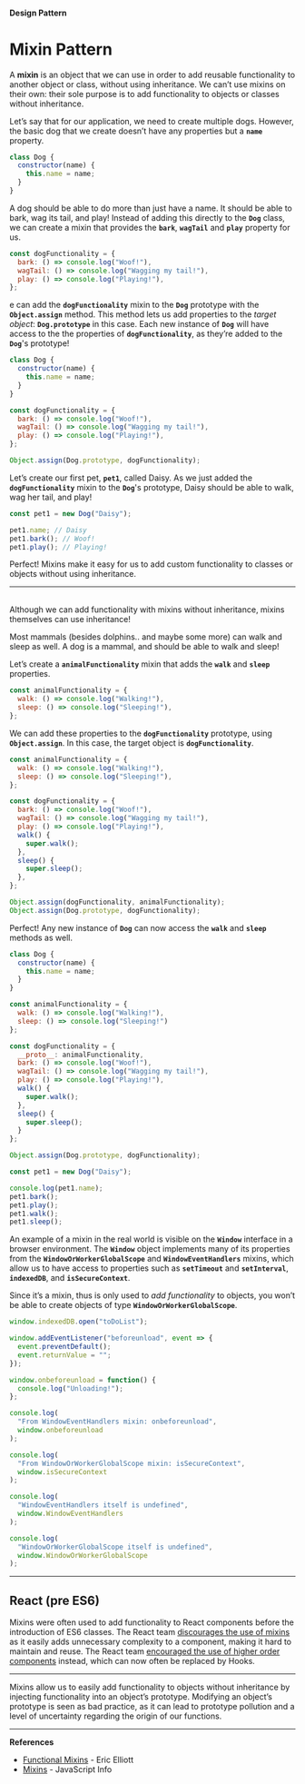 #### Design Pattern

# Mixin Pattern

A **mixin** is an object that we can use in order to add reusable functionality to another object or class, without using inheritance. We can’t use mixins on their own: their sole purpose is to add functionality to objects or classes without inheritance.

Let’s say that for our application, we need to create multiple dogs. However, the basic dog that we create doesn’t have any properties but a **`name`** property.

```javascript
class Dog {
  constructor(name) {
    this.name = name;
  }
}
```

A dog should be able to do more than just have a name. It should be able to bark, wag its tail, and play! Instead of adding this directly to the **`Dog`** class, we can create a mixin that provides the **`bark`**, **`wagTail`** and **`play`** property for us.

```javascript
const dogFunctionality = {
  bark: () => console.log("Woof!"),
  wagTail: () => console.log("Wagging my tail!"),
  play: () => console.log("Playing!"),
};
```

e can add the **`dogFunctionality`** mixin to the **`Dog`** prototype with the **`Object.assign`** method. This method lets us add properties to the *target object*: **`Dog.prototype`** in this case. Each new instance of **`Dog`** will have access to the the properties of **`dogFunctionality`**, as they’re added to the **`Dog`**'s prototype!

```javascript
class Dog {
  constructor(name) {
    this.name = name;
  }
}

const dogFunctionality = {
  bark: () => console.log("Woof!"),
  wagTail: () => console.log("Wagging my tail!"),
  play: () => console.log("Playing!"),
};

Object.assign(Dog.prototype, dogFunctionality);
```

Let’s create our first pet, **`pet1`**, called Daisy. As we just added the **`dogFunctionality`** mixin to the **`Dog`**'s prototype, Daisy should be able to walk, wag her tail, and play!

```javascript
const pet1 = new Dog("Daisy");

pet1.name; // Daisy
pet1.bark(); // Woof!
pet1.play(); // Playing!
```

Perfect! Mixins make it easy for us to add custom functionality to classes or objects without using inheritance.

<hr>

<br>
Although we can add functionality with mixins without inheritance, mixins themselves can use inheritance!

Most mammals (besides dolphins.. and maybe some more) can walk and sleep as well. A dog is a mammal, and should be able to walk and sleep!

Let’s create a **`animalFunctionality`** mixin that adds the **`walk`** and **`sleep`** properties.

```javascript
const animalFunctionality = {
  walk: () => console.log("Walking!"),
  sleep: () => console.log("Sleeping!"),
};
```

We can add these properties to the **`dogFunctionality`** prototype, using **`Object.assign`**. In this case, the target object is **`dogFunctionality`**.

```javascript
const animalFunctionality = {
  walk: () => console.log("Walking!"),
  sleep: () => console.log("Sleeping!"),
};

const dogFunctionality = {
  bark: () => console.log("Woof!"),
  wagTail: () => console.log("Wagging my tail!"),
  play: () => console.log("Playing!"),
  walk() {
    super.walk();
  },
  sleep() {
    super.sleep();
  },
};

Object.assign(dogFunctionality, animalFunctionality);
Object.assign(Dog.prototype, dogFunctionality);
```

Perfect! Any new instance of **`Dog`** can now access the **`walk`** and **`sleep`** methods as well.

```javascript
class Dog {
  constructor(name) {
    this.name = name;
  }
}

const animalFunctionality = {
  walk: () => console.log("Walking!"),
  sleep: () => console.log("Sleeping!")
};

const dogFunctionality = {
  __proto__: animalFunctionality,
  bark: () => console.log("Woof!"),
  wagTail: () => console.log("Wagging my tail!"),
  play: () => console.log("Playing!"),
  walk() {
    super.walk();
  },
  sleep() {
    super.sleep();
  }
};

Object.assign(Dog.prototype, dogFunctionality);

const pet1 = new Dog("Daisy");

console.log(pet1.name);
pet1.bark();
pet1.play();
pet1.walk();
pet1.sleep();
```

An example of a mixin in the real world is visible on the **`Window`** interface in a browser environment. The **`Window`** object implements many of its properties from the **`WindowOrWorkerGlobalScope`** and **`WindowEventHandlers`** mixins, which allow us to have access to properties such as **`setTimeout`** and **`setInterval`**, **`indexedDB`**, and **`isSecureContext`**.

Since it’s a mixin, thus is only used to *add functionality* to objects, you won’t be able to create objects of type **`WindowOrWorkerGlobalScope`**.


```javascript
window.indexedDB.open("toDoList");

window.addEventListener("beforeunload", event => {
  event.preventDefault();
  event.returnValue = "";
});

window.onbeforeunload = function() {
  console.log("Unloading!");
};

console.log(
  "From WindowEventHandlers mixin: onbeforeunload",
  window.onbeforeunload
);

console.log(
  "From WindowOrWorkerGlobalScope mixin: isSecureContext",
  window.isSecureContext
);

console.log(
  "WindowEventHandlers itself is undefined",
  window.WindowEventHandlers
);

console.log(
  "WindowOrWorkerGlobalScope itself is undefined",
  window.WindowOrWorkerGlobalScope
);
```

<hr>

## React (pre ES6)

Mixins were often used to add functionality to React components before the introduction of ES6 classes. The React team [discourages the use of mixins](https://legacy.reactjs.org/blog/2016/07/13/mixins-considered-harmful.html) as it easily adds unnecessary complexity to a component, making it hard to maintain and reuse. The React team [encouraged the use of higher order components](https://medium.com/@dan_abramov/mixins-are-dead-long-live-higher-order-components-94a0d2f9e750) instead, which can now often be replaced by Hooks.

<hr>

Mixins allow us to easily add functionality to objects without inheritance by injecting functionality into an object’s prototype. Modifying an object’s prototype is seen as bad practice, as it can lead to prototype pollution and a level of uncertainty regarding the origin of our functions.

<hr>

**References**

- [Functional Mixins](https://medium.com/javascript-scene/functional-mixins-composing-software-ffb66d5e731c) - Eric Elliott
- [Mixins](https://javascript.info/mixins) - JavaScript Info